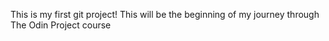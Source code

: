 This is my first git project! This will be the beginning of my journey through The Odin Project course